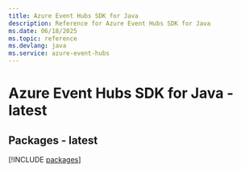```yaml
---
title: Azure Event Hubs SDK for Java
description: Reference for Azure Event Hubs SDK for Java
ms.date: 06/18/2025
ms.topic: reference
ms.devlang: java
ms.service: azure-event-hubs
---
```

# Azure Event Hubs SDK for Java - latest
## Packages - latest
[!INCLUDE [packages](event-hubs-index.md)]